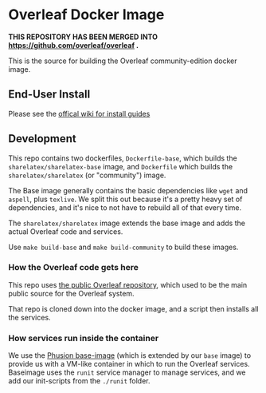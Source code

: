 # Overleaf Docker Image

**THIS REPOSITORY HAS BEEN MERGED INTO https://github.com/overleaf/overleaf .**

This is the source for building the Overleaf community-edition docker image.


## End-User Install
Please see the [offical wiki for install
guides](https://github.com/overleaf/overleaf/wiki)


## Development

This repo contains two dockerfiles, `Dockerfile-base`, which builds the
`sharelatex/sharelatex-base` image, and `Dockerfile` which builds the
`sharelatex/sharelatex` (or "community") image.

The Base image generally contains the basic dependencies like `wget` and
`aspell`, plus `texlive`. We split this out because it's a pretty heavy set of
dependencies, and it's nice to not have to rebuild all of that every time.

The `sharelatex/sharelatex` image extends the base image and adds the actual Overleaf code
and services.

Use `make build-base` and `make build-community` to build these images.


### How the Overleaf code gets here

This repo uses [the public Overleaf
repository](https://github.com/overleaf/overleaf), which used to be the main
public source for the Overleaf system.

That repo is cloned down into the docker image, and a script then installs all
the services. 


### How services run inside the container

We use the [Phusion base-image](https://github.com/phusion/baseimage-docker)
(which is extended by our `base` image) to provide us with a VM-like container
in which to run the Overleaf services. Baseimage uses the `runit` service
manager to manage services, and we add our init-scripts from the `./runit`
folder.
